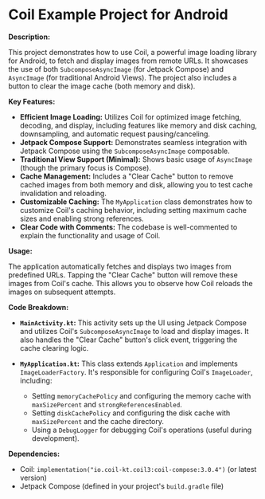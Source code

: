 # Coil Example Project for Android


**Description:**

This project demonstrates how to use Coil, a powerful image loading library for Android, to fetch and display images from remote URLs. It showcases the use of both `SubcomposeAsyncImage` (for Jetpack Compose) and `AsyncImage` (for traditional Android Views). The project also includes a button to clear the image cache (both memory and disk).

**Key Features:**

*   **Efficient Image Loading:** Utilizes Coil for optimized image fetching, decoding, and display, including features like memory and disk caching, downsampling, and automatic request pausing/canceling.
*   **Jetpack Compose Support:** Demonstrates seamless integration with Jetpack Compose using the `SubcomposeAsyncImage` composable.
*   **Traditional View Support (Minimal):** Shows basic usage of `AsyncImage` (though the primary focus is Compose).
*   **Cache Management:** Includes a "Clear Cache" button to remove cached images from both memory and disk, allowing you to test cache invalidation and reloading.
*   **Customizable Caching:** The `MyApplication` class demonstrates how to customize Coil's caching behavior, including setting maximum cache sizes and enabling strong references.
*   **Clear Code with Comments:** The codebase is well-commented to explain the functionality and usage of Coil.


**Usage:**

The application automatically fetches and displays two images from predefined URLs. Tapping the "Clear Cache" button will remove these images from Coil's cache. This allows you to observe how Coil reloads the images on subsequent attempts.

**Code Breakdown:**

*   **`MainActivity.kt`:** This activity sets up the UI using Jetpack Compose and utilizes Coil's `SubcomposeAsyncImage` to load and display images. It also handles the "Clear Cache" button's click event, triggering the cache clearing logic.

*   **`MyApplication.kt`:** This class extends `Application` and implements `ImageLoaderFactory`. It's responsible for configuring Coil's `ImageLoader`, including:

    *   Setting `memoryCachePolicy` and configuring the memory cache with `maxSizePercent` and `strongReferencesEnabled`.
    *   Setting `diskCachePolicy` and configuring the disk cache with `maxSizePercent` and the cache directory.
    *   Using a `DebugLogger` for debugging Coil's operations (useful during development).

**Dependencies:**

*   Coil: `implementation("io.coil-kt.coil3:coil-compose:3.0.4")` (or latest version)
*   Jetpack Compose (defined in your project's `build.gradle` file)

